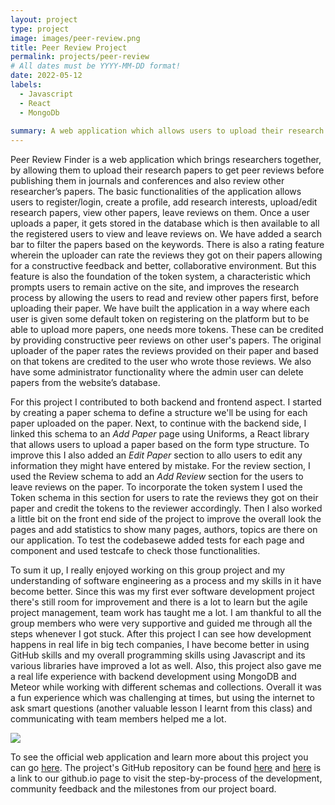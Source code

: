```yaml
---
layout: project
type: project
image: images/peer-review.png
title: Peer Review Project
permalink: projects/peer-review
# All dates must be YYYY-MM-DD format!
date: 2022-05-12
labels:
  - Javascript
  - React
  - MongoDb
  
summary: A web application which allows users to upload their research papers to get peer reviews on it and also review other researcher’s papers.
---
```


Peer Review Finder is a web application which brings researchers together, by allowing them to upload their research papers to get peer reviews before
publishing them in journals and conferences and also review other researcher’s papers. The basic functionalities of the application allows users to register/login, create a profile, add research interests, upload/edit research papers, view other papers, leave reviews on them. Once a user uploads a paper, it gets stored in the database which is then available to all the registered users to view and leave reviews on. We have added a search bar to filter the papers based on the keywords. There is also a rating feature wherein the uploader can rate the reviews they got on their papers allowing for a constructive feedback and better, collaborative environment. But this feature is also the foundation of the token system, a characteristic which prompts users to remain active on the site, and improves the research process by allowing the users to read and review other papers first, before uploading their paper. We have built the application in a way where each user is given some default token on registering on the platform but to be able to upload more papers, one needs more tokens. These can be credited by providing constructive peer reviews on other user's papers. The original uploader of the paper rates the reviews provided on their paper and based on that tokens are credited to the user who wrote those reviews. We also have some administrator functionality where the admin user can delete papers from the website’s database.

For this project I contributed to both backend and frontend aspect. I started by creating a paper schema to define a structure we'll be using for each paper uploaded on the paper. Next, to continue with the backend side, I linked this schema to an *Add Paper* page using Uniforms, a React library that allows users to upload a paper based on the form type structure. To improve this I also added an *Edit Paper* section to allo users to edit any information they might have entered by mistake. For the review section, I used the Review schema to add an *Add Review* section for the users to leave reviews on the paper. To incorporate the token system I used the Token schema in this section for users to rate the reviews they got on their paper and credit the tokens to the reviewer accordingly. Then I also worked a little bit on the front end side of the project to improve the overall look the pages and add statistics to show many pages, authors, topics are there on our application. To test the codebasewe added tests for each page and component and used testcafe to check those functionalities. 

To sum it up, I really enjoyed working on this group project and my understanding of software engineering as a process and my skills in it have become better. Since this was my first ever software development project there's still room for improvement and there is a lot to learn but the agile project management, team work has taught me a lot. I am thankful to all the group members who were very supportive and guided me through all the steps whenever I got stuck. After this project I can see how development happens in real life in big tech companies, I have become better in using GitHub skills and my overall programming skills using Javascript and its various libraries have improved a lot as well. Also, this project also gave me a real life experience with backend development using MongoDB and Meteor while working with different schemas and collections. Overall it was a fun experience which was challenging at times, but using the internet to ask smart questions (another valuable lesson I learnt from this class) and communicating with team members helped me a lot.

<img class="ui big centered rounded image" src="../images/prf.png">

To see the official web application and learn more about this project you can go [here](https://peer-review-finder.xyz/#/). The project's GitHub repository can be found [here](https://github.com/peer-review-finder/Source-Code) and [here](https://peer-review-finder.github.io/) is a link to our github.io page to visit the step-by-process of the development, community feedback and the milestones from our project board.


